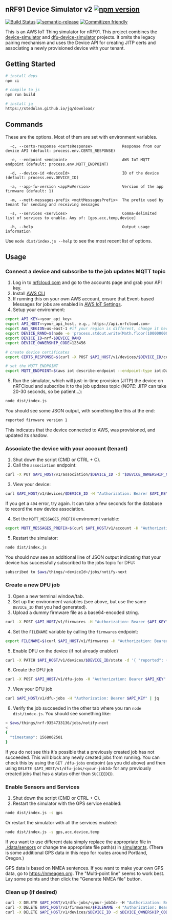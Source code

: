 ## nRF91 Device Simulator v2 [![npm version](https://img.shields.io/npm/v/@nrfcloud/device-simulator-v2.svg)](https://www.npmjs.com/package/@nrfcloud/device-simulator-v2)

[![Build Status](https://codebuild.us-east-1.amazonaws.com/badges?uuid=eyJlbmNyeXB0ZWREYXRhIjoiZUVaRWN2MzJDN2ZzTFpUY0diSi80WFB4Qm10cmFIZXFCUU44UXZzaUdVUXRwSERPMFZWdEc3b04zcGlaSWdEMXB3dEZybTlRaERZaWlsRW5rc0RCRVlNPSIsIml2UGFyYW1ldGVyU3BlYyI6InBOZ3FOWjltTVNocUpLYmsiLCJtYXRlcmlhbFNldFNlcmlhbCI6MX0%3D&branch=master)](https://console.aws.amazon.com/codesuite/codebuild/projects/device-simulator-v2/history?region=us-east-1)
[![semantic-release](https://img.shields.io/badge/%20%20%F0%9F%93%A6%F0%9F%9A%80-semantic--release-e10079.svg)](https://github.com/semantic-release/semantic-release)
[![Commitizen friendly](https://img.shields.io/badge/commitizen-friendly-brightgreen.svg)](http://commitizen.github.io/cz-cli/)

This is an AWS IoT Thing simulator for nRF91. This project combines the [device-simulator](https://github.com/nRFCloud/device-simulator) and [dfu-device-simulator](https://github.com/nRFCloud/dfu-device-simulator) projects. It omits the legacy pairing mechanism and uses the Device API for creating JITP certs and associating a newly provisioned device with your tenant.

## Getting Started
```sh
# install deps
npm ci

# compile to js
npm run build

# install jq
https://stedolan.github.io/jq/download/
```

## Commands
These are the options. Most of them are set with environment variables.

```
  -c, --certs-response <certsResponse>             Response from our device API (default: process.env.CERTS_RESPONSE)

  -e, --endpoint <endpoint>                        AWS IoT MQTT endpoint (default: process.env.MQTT_ENDPOINT)

  -d, --device-id <deviceId>                       ID of the device (default: process.env.DEVICE_ID)

  -a, --app-fw-version <appFwVersion>              Version of the app firmware (default: 1)

  -m, --mqtt-messages-prefix <mqttMessagesPrefix>  The prefix used by tenant for sending and receiving messages

  -s, --services <services>                        Comma-delimited list of services to enable. Any of: [gps,acc,temp,device]

  -h, --help                                       Output usage information
```

Use `node dist/index.js --help` to see the most recent list of options.

## Usage

### Connect a device and subscribe to the job updates MQTT topic

1. Log in to [nrfcloud.com](https://nrfcloud.com) and go to the accounts page and grab your API key.
1. Install [AWS CLI](https://docs.aws.amazon.com/cli/latest/userguide/cli-chap-install.html)
1. If running this on your own AWS account, ensure that Event-based Messages for jobs are enabled in [AWS IoT Settings](https://us-east-1.console.aws.amazon.com/iot/home?region=us-east-1#/settings).
1. Setup your environment:

```sh
export API_KEY=<your_api_key>
export API_HOST=<your_api_host, e.g., https://api.nrfcloud.com>
export AWS_REGION=us-east-1 #if your region is different, change it here
export DEVICE_RAND=$(node -e 'process.stdout.write(Math.floor(1000000000 + Math.random() * 9000000000).toString())')
export DEVICE_ID=nrf-$DEVICE_RAND
export DEVICE_OWNERSHIP_CODE=123456

# create device certificates
export CERTS_RESPONSE=$(curl -X POST $API_HOST/v1/devices/$DEVICE_ID/certificates -d "$DEVICE_OWNERSHIP_CODE" -H "Authorization: Bearer $API_KEY")

# set the MQTT_ENDPOINT
export MQTT_ENDPOINT=$(aws iot describe-endpoint --endpoint-type iot:Data-ATS | jq -r .endpointAddress);
```

5. Run the simulator, which will just-in-time provision (JITP) the device on nRFCloud and subscribe it to the job updates topic (*NOTE*: JITP can take 20-30 seconds, so be patient...):
```sh
node dist/index.js
```
You should see some JSON output, with something like this at the end:
```sh
reported firmware version 1
```
This indicates that the device connected to AWS, was provisioned, and updated its shadow.

### Associate the device with your account (tenant)
1. Shut down the script (CMD or CTRL + C).
2. Call the `association` endpoint:
```sh
curl -X PUT $API_HOST/v1/association/$DEVICE_ID -d "$DEVICE_OWNERSHIP_CODE" -H "Authorization: Bearer $API_KEY"
```
3. View your device:
```sh
curl $API_HOST/v1/devices/$DEVICE_ID -H "Authorization: Bearer $API_KEY" | jq
```
If you get a `404` error, try again. It can take a few seconds for the database to record the new device association.

4. Set the `MQTT_MESSAGES_PREFIX` enviroment variable:
```sh
export MQTT_MESSAGES_PREFIX=$(curl $API_HOST/v1/account -H "Authorization: Bearer $API_KEY" | jq -r '.topics.messagesPrefix')
```
5. Restart the simulator:
```sh
node dist/index.js
```
You should now see an additional line of JSON output indicating that your device has successfully subscribed to the jobs topic for DFU:
```sh
subscribed to $aws/things/<deviceId>/jobs/notify-next
```

### Create a new DFU job
1. Open a new terminal window/tab.
2. Set up the environment variables (see above, but use the same `DEVICE_ID` that you had generated).
3. Upload a dummy firmware file as a base64-encoded string.
```sh
curl -X POST $API_HOST/v1/firmwares -H "Authorization: Bearer $API_KEY" -d '{"file": "ewogICAgIm9wZXJhdGlvbiI6ImN1c3RvbUpvYiIsCiAgICAib3RoZXJJbmZvIjoic29tZVZhbHVlIgp9Cg==", "filename": "my-firmware.bin"}'
```

4. Set the `FILENAME` variable by calling the `firmwares` endpoint:
```sh
export FILENAME=$(curl $API_HOST/v1/firmwares -H "Authorization: Bearer $API_KEY" | jq -r '.items[0].filename')
```

5. Enable DFU on the device (if not already enabled)
```sh
curl -X PATCH $API_HOST/v1/devices/$DEVICE_ID/state -d '{ "reported": { "device": { "serviceInfo": ["dfu"] } } }' -H "Authorization: Bearer $API_KEY"
```

6. Create the DFU job
```sh
curl -X POST $API_HOST/v1/dfu-jobs -H "Authorization: Bearer $API_KEY" -d '{ "deviceIdentifiers": ["'$DEVICE_ID'"], "filename": "'$FILENAME'", "version": "1.1" }'
```

7. View your DFU job
```sh
curl $API_HOST/v1/dfu-jobs -H "Authorization: Bearer $API_KEY" | jq
```

8. Verify the job succeeded in the other tab where you ran `node dist/index.js`. You should see something like:
```sh
< $aws/things/nrf-9354733136/jobs/notify-next
<
{
  "timestamp": 1568062501
}
```
If you do not see this it's possible that a previously created job has not succeeded. This will block any newly created jobs from running. You can check this by using the `GET /dfu-jobs` endpoint (as you did above) and then using `DELETE $API_HOST/v1/dfu-jobs/<your-jobId>` for any 
previously created jobs that has a status other than `SUCCEEDED`.

### Enable Sensors and Services
1. Shut down the script (CMD or CTRL + C).
2. Restart the simulator with the GPS service enabled:
```sh
node dist/index.js -s gps
```
Or restart the simulator with all the services enabled:
```sh
node dist/index.js -s gps,acc,device,temp
```
If you want to use different data simply replace the appropriate file in [./data/sensors](https://github.com/nRFCloud/device-simulator-v2/tree/master/data/sensors) or change tne appropriate file path(s) in [simulator.ts](src/simulator.ts). (There is some additional GPS data in this repo for routes around Portland, Oregon.)

GPS data is based on NMEA sentences. If you want to make your own GPS data, go to https://nmeagen.org. The "Multi-point line" seems to work best. Lay some points and then click the "Generate NMEA file" button.

### Clean up (if desired)

```sh
curl -X DELETE $API_HOST/v1/dfu-jobs/<your-jobId> -H "Authorization: Bearer $API_KEY"
curl -X DELETE $API_HOST/v1/firmwares/$FILENAME -H "Authorization: Bearer $API_KEY"
curl -X DELETE $API_HOST/v1/devices/$DEVICE_ID -d $DEVICE_OWNERSHIP_CODE -H "Authorization: Bearer $API_KEY"
```
